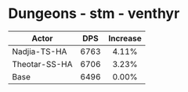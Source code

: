 # Dungeons - stm - venthyr
| Actor | DPS | Increase |
|---|:---:|:---:|
|Nadjia-TS-HA|6763|4.11%|
|Theotar-SS-HA|6706|3.23%|
|Base|6496|0.00%|
